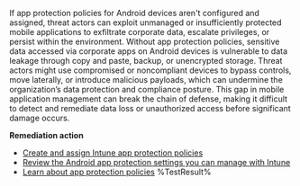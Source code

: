 If app protection policies for Android devices aren't configured and assigned, threat actors can exploit unmanaged or insufficiently protected mobile applications to exfiltrate corporate data, escalate privileges, or persist within the environment. Without app protection policies, sensitive data accessed via corporate apps on Android devices is vulnerable to data leakage through copy and paste, backup, or unencrypted storage. Threat actors might use compromised or noncompliant devices to bypass controls, move laterally, or introduce malicious payloads, which can undermine the organization’s data protection and compliance posture. This gap in mobile application management can break the chain of defense, making it difficult to detect and remediate data loss or unauthorized access before significant damage occurs.

**Remediation action**

- [Create and assign Intune app protection policies](https://learn.microsoft.com/intune/intune-service/apps/app-protection-policies?wt.mc_id=zerotrustrecommendations_automation_content_cnl_csasci)
- [Review the Android app protection settings you can manage with Intune](https://learn.microsoft.com/intune/intune-service/apps/app-protection-policy-settings-android?wt.mc_id=zerotrustrecommendations_automation_content_cnl_csasci)
- [Learn about app protection policies](https://learn.microsoft.com/intune/intune-service/apps/app-protection-policy?wt.mc_id=zerotrustrecommendations_automation_content_cnl_csasci)<!--- Results --->
%TestResult%

